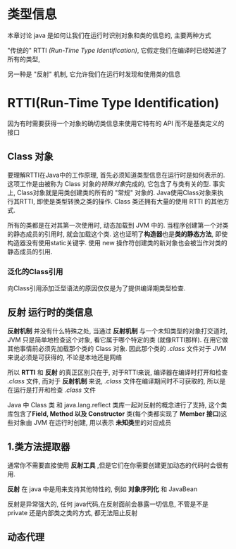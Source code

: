 # 类型信息

本章讨论 java 是如何让我们在运行时识别对象和类的信息的, 主要两种方式

"传统的" RTTI *(Run-Time Type Identification)*, 它假定我们在编译时已经知道了所有的类型,

另一种是 "反射" 机制, 它允许我们在运行时发现和使用类的信息

# RTTI(Run-Time Type Identification)

因为有时需要获得一个对象的确切类信息来使用它特有的 API 而不是基类定义的接口

## Class 对象

要理解RTTI在Java中的工作原理, 首先必须知道类型信息在运行时是如何表示的.
这项工作是由被称为 Class 对象的*特殊对象*完成的, 它包含了与类有关的型.
事实上, Class对象就是用类创建类的所有的 "常规" 对象的.
Java使用Class对象来执行其RTTI, 即使是类型转换之类的操作.
Class 类还拥有大量的使用 RTTI 的其他方式.

所有的类都是在对其第一次使用时, 动态加载到 JVM 中的.
当程序创建第一个对类的静态成员的引用时, 就会加载这个类.
这也证明了**构造器**也是**类的静态方法**, 即使构造器没有使用static关键字.
使用 new 操作符创建类的新对象也会被当作对类的静态成员的引用.

### 泛化的Class引用

向Class引用添加泛型语法的原因仅仅是为了提供编译期类型检查.

## 反射 运行时的类信息

**反射机制** 并没有什么特殊之处, 当通过 **反射机制** 与一个未知类型的对象打交道时,
JVM 只是简单地检查这个对象, 看它属于哪个特定的类 (就像RTTI那样).
在用它做其他事情前必须先加载那个类的 Class 对象. 因此那个类的 *.class* 文件对于 JVM 来说必须是可获得的, 不论是本地还是网络

所以 **RTTI** 和 **反射** 的真正区别只在于, 对于RTTI来说, 编译器在编译时打开和检查 *.class* 文件,
而对于 **反射机制** 来说, *.class* 文件在编译期间时不可获取的, 所以是在运行是打开和检查 *.class* 文件

Java 中 Class 类 和 java.lang.reflect 类库一起对反射的概念进行了支持,
这个类库包含了**Field, Method 以及 Constructor** 类(每个类都实现了 **Member 接口**)这些对象由 JVM 在运行时创建, 用以表示
**未知类**里的对应成员

## 1.类方法提取器

通常你不需要直接使用 **反射工具** ,但是它们在你需要创建更加动态的代码时会很有用.

**反射** 在 java 中是用来支持其他特性的, 例如 **对象序列化** 和 JavaBean

反射是异常强大的, 任何 java代码,在反射面前会暴露一切信息, 不管是不是 private 还是内部类之类的方式, 都无法阻止反射

## 动态代理

